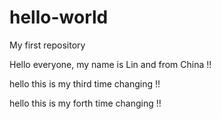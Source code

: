 # hello-world
My first repository

Hello everyone, my name is Lin and from China !!

hello this is my third time changing !!

hello this is my forth time changing !!
